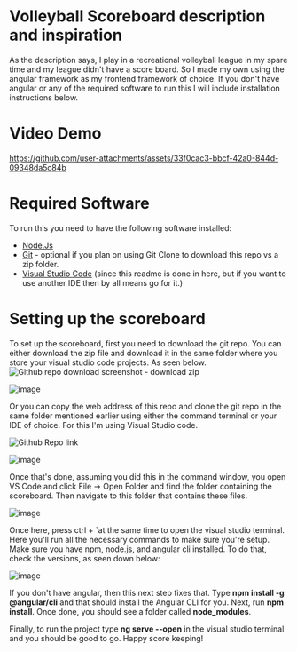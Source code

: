 # Volleyball Scoreboard description and inspiration

As the description says, I play in a recreational volleyball league in my spare time and my league didn't have a score board. So I made my own using the angular framework as my frontend framework of choice. If you don't have angular or any of the required software to run this I will include installation instructions below.

# Video Demo

https://github.com/user-attachments/assets/33f0cac3-bbcf-42a0-844d-09348da5c84b

# Required Software

To run this you need to have the following software installed: 

-  [Node.Js](https://nodejs.org/en/download)
-  [Git](https://git-scm.com/downloads) - optional if you plan on using Git Clone to download this repo vs a zip folder.
-  [Visual Studio Code](https://code.visualstudio.com/download) (since this readme is done in here, but if you want to use another IDE then by all means go for it.)

# Setting up the scoreboard

To set up the scoreboard, first you need to download the git repo. You can either download the zip file and download it in the same folder where you store your visual studio code projects. As seen below.
![Github repo download screenshot - download zip](https://github.com/user-attachments/assets/72eda356-9d1f-469f-9ab7-7aa9f0434c6c)

![image](https://github.com/user-attachments/assets/110cc305-b6b9-404a-8f4b-8538740a9b46)

Or you can copy the web address of this repo and clone the git repo in the same folder mentioned earlier using either the command terminal or your IDE of choice. For this I'm using Visual Studio code.

![Github Repo link](https://github.com/user-attachments/assets/5e14a37a-e65d-47cc-913c-280697b84bab)

![image](https://github.com/user-attachments/assets/810a7cf8-632c-4553-b9a9-82ad1034871b)

Once that's done, assuming you did this in the command window, you open VS Code and click File -> Open Folder and find the folder containing the scoreboard. Then navigate to this folder that contains these files.

![image](https://github.com/user-attachments/assets/7d59d13f-1bb0-4973-91e3-d8be06ba92ac)

Once here, press ctrl + `at the same time to open the visual studio terminal. Here you'll run all the necessary commands to make sure you're setup. Make sure you have npm, node.js, and angular cli installed. To do that, check the versions, as seen down below:

![image](https://github.com/user-attachments/assets/59979e7b-04b0-4b73-b9d1-fe4b8c2bb471)

If you don't have angular, then this next step fixes that. Type **npm install -g @angular/cli** and that should install the Angular CLI for you. Next, run **npm install**. Once done, you should see a folder called **node_modules**.

Finally, to run the project type **ng serve --open** in the visual studio terminal and you should be good to go. Happy score keeping!
